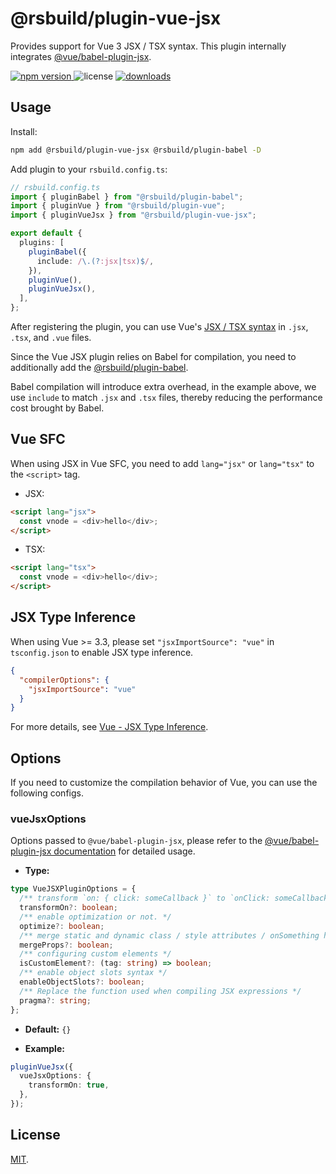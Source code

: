 # @rsbuild/plugin-vue-jsx

Provides support for Vue 3 JSX / TSX syntax. This plugin internally integrates [@vue/babel-plugin-jsx](https://github.com/vuejs/babel-plugin-jsx).

<p>
  <a href="https://npmjs.com/package/@rsbuild/plugin-vue-jsx">
   <img src="https://img.shields.io/npm/v/@rsbuild/plugin-vue-jsx?style=flat-square&colorA=564341&colorB=EDED91" alt="npm version" />
  </a>
  <img src="https://img.shields.io/badge/License-MIT-blue.svg?style=flat-square&colorA=564341&colorB=EDED91" alt="license" />
  <a href="https://npmcharts.com/compare/@rsbuild/plugin-vue-jsx?minimal=true"><img src="https://img.shields.io/npm/dm/@rsbuild/plugin-vue-jsx.svg?style=flat-square&colorA=564341&colorB=EDED91" alt="downloads" /></a>
</p>

## Usage

Install:

```bash
npm add @rsbuild/plugin-vue-jsx @rsbuild/plugin-babel -D
```

Add plugin to your `rsbuild.config.ts`:

```ts
// rsbuild.config.ts
import { pluginBabel } from "@rsbuild/plugin-babel";
import { pluginVue } from "@rsbuild/plugin-vue";
import { pluginVueJsx } from "@rsbuild/plugin-vue-jsx";

export default {
  plugins: [
    pluginBabel({
      include: /\.(?:jsx|tsx)$/,
    }),
    pluginVue(),
    pluginVueJsx(),
  ],
};
```

After registering the plugin, you can use Vue's [JSX / TSX syntax](https://github.com/vuejs/babel-plugin-jsx) in `.jsx`, `.tsx`, and `.vue` files.

Since the Vue JSX plugin relies on Babel for compilation, you need to additionally add the [@rsbuild/plugin-babel](https://rsbuild.dev/plugins/list/plugin-babel).

Babel compilation will introduce extra overhead, in the example above, we use `include` to match `.jsx` and `.tsx` files, thereby reducing the performance cost brought by Babel.

## Vue SFC

When using JSX in Vue SFC, you need to add `lang="jsx"` or `lang="tsx"` to the `<script>` tag.

- JSX:

```html title="App.vue"
<script lang="jsx">
  const vnode = <div>hello</div>;
</script>
```

- TSX:

```html title="App.vue"
<script lang="tsx">
  const vnode = <div>hello</div>;
</script>
```

## JSX Type Inference

When using Vue >= 3.3, please set `"jsxImportSource": "vue"` in `tsconfig.json` to enable JSX type inference.

```json title="tsconfig.json"
{
  "compilerOptions": {
    "jsxImportSource": "vue"
  }
}
```

For more details, see [Vue - JSX Type Inference](https://vuejs.org/guide/extras/render-function.html#jsx-type-inference).

## Options

If you need to customize the compilation behavior of Vue, you can use the following configs.

### vueJsxOptions

Options passed to `@vue/babel-plugin-jsx`, please refer to the [@vue/babel-plugin-jsx documentation](https://github.com/vuejs/babel-plugin-jsx) for detailed usage.

- **Type:**

```ts
type VueJSXPluginOptions = {
  /** transform `on: { click: someCallback }` to `onClick: someCallback` */
  transformOn?: boolean;
  /** enable optimization or not. */
  optimize?: boolean;
  /** merge static and dynamic class / style attributes / onSomething handlers */
  mergeProps?: boolean;
  /** configuring custom elements */
  isCustomElement?: (tag: string) => boolean;
  /** enable object slots syntax */
  enableObjectSlots?: boolean;
  /** Replace the function used when compiling JSX expressions */
  pragma?: string;
};
```

- **Default:** `{}`

- **Example:**

```ts
pluginVueJsx({
  vueJsxOptions: {
    transformOn: true,
  },
});
```

## License

[MIT](./LICENSE).
